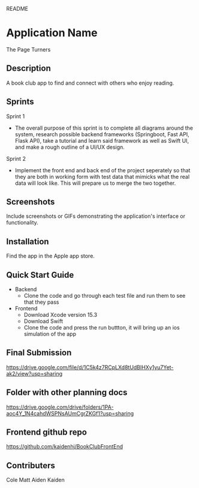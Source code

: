 README
# Application Name

The Page Turners

## Description

A book club app to find and connect with others who enjoy reading. 

## Sprints

Sprint 1
- The overall purpose of this sprint is to complete all diagrams around the system, research possible backend frameworks
(Springboot, Fast API, Flask API), take a tutorial and learn said framework as well as Swift UI, and make a rough outline of a UI/UX design. 

Sprint 2
- Implement the front end and back end of the project seperately so that they are both in working form with test data that mimicks what the real data will look like. This will prepare us to merge the two together.

## Screenshots

Include screenshots or GIFs demonstrating the application's interface or functionality.

## Installation

Find the app in the Apple app store.

## Quick Start Guide
- Backend
  - Clone the code and go through each test file and run them to see that they pass
- Frontend
  - Download Xcode version 15.3
  - Download Swift
  - Clone the code and press the run buttton, it will bring up an ios simulation of the app
 
## Final Submission
https://drive.google.com/file/d/1C5k4z7RCpLXd8tUdBIHXy1yu7Yet-ak2/view?usp=sharing

## Folder with other planning docs
https://drive.google.com/drive/folders/1PA-aoc4Y_1N4cahdWSPNsAUmCgrZKGf1?usp=sharing

## Frontend github repo
https://github.com/kaidenhj/BookClubFrontEnd

## Contributers

Cole 
Matt
Aiden
Kaiden








